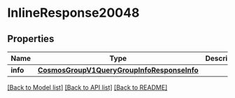 # InlineResponse20048

## Properties
Name | Type | Description | Notes
------------ | ------------- | ------------- | -------------
**info** | [**CosmosGroupV1QueryGroupInfoResponseInfo**](CosmosGroupV1QueryGroupInfoResponseInfo.md) |  | [optional] 

[[Back to Model list]](../README.md#documentation-for-models) [[Back to API list]](../README.md#documentation-for-api-endpoints) [[Back to README]](../README.md)

